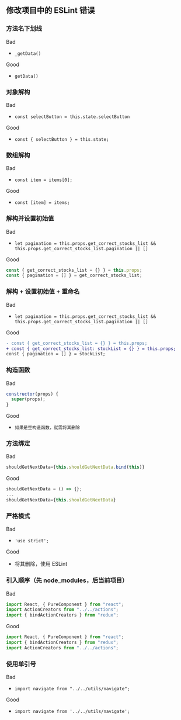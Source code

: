## 修改项目中的 ESLint 错误

### 方法名下划线

Bad

* `_getData()`

Good

* `getData()`

### 对象解构

Bad

* `const selectButton = this.state.selectButton`

Good

* `const { selectButton } = this.state;`

### 数组解构

Bad

* `const item = items[0];`

Good

* `const [item] = items;`

### 解构并设置初始值

Bad

* `let pagination = this.props.get_correct_stocks_list && this.props.get_correct_stocks_list.pagination || []`

Good

```javascript
const { get_correct_stocks_list = {} } = this.props;
const { pagination = [] } = get_correct_stocks_list;
```

### 解构 + 设置初始值 + 重命名

Bad

* `let pagination = this.props.get_correct_stocks_list && this.props.get_correct_stocks_list.pagination || []`

Good

```diff
- const { get_correct_stocks_list = {} } = this.props;
+ const { get_correct_stocks_list: stockList = {} } = this.props;
const { pagination = [] } = stockList;
```

### 构造函数

Bad

```javascript
constructor(props) {
  super(props);
}
```

Good

* `如果是空构造函数，就需将其删除`

### 方法绑定

Bad

```javascript
shouldGetNextData={this.shouldGetNextData.bind(this)}
```

Good

```javascript
shouldGetNextData = () => {};
...
shouldGetNextData={this.shouldGetNextData}
```

### 严格模式

Bad

* `'use strict';`

Good

* 将其删除，使用 ESLint

### 引入顺序（先 node_modules，后当前项目）

Bad

```javascript
import React, { PureComponent } from "react";
import ActionCreators from "../../actions";
import { bindActionCreators } from "redux";
```

Good

```javascript
import React, { PureComponent } from "react";
import { bindActionCreators } from "redux";
import ActionCreators from "../../actions";
```

### 使用单引号

Bad

* `import navigate from "../../utils/navigate";`

Good

* `import navigate from '../../utils/navigate';`
